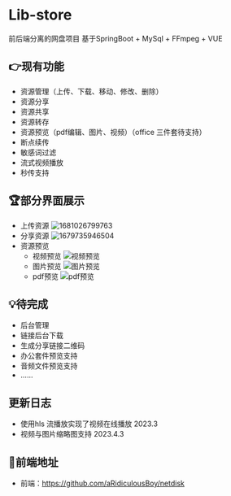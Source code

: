 # Lib-store
前后端分离的网盘项目  基于SpringBoot + MySql + FFmpeg + VUE 

## &#x1F449;现有功能 
  + 资源管理（上传、下载、移动、修改、删除）
  + 资源分享
  + 资源共享
  + 资源转存
  + 资源预览（pdf编辑、图片、视频）（office 三件套待支持）
  + 断点续传
  + 敏感词过滤
  + 流式视频播放
  + 秒传支持
  
## &#x1F3C6;部分界面展示
  + 上传资源
![1681026799763](https://user-images.githubusercontent.com/50403161/230761214-a032ac84-5a89-4b82-a958-2639dd365dae.jpg)
  + 分享资源
![1679735946504](https://user-images.githubusercontent.com/50403161/227708656-6a4d8142-f6fc-40b0-884f-f9e36c0a6f6b.jpg)
  + 资源预览
    - 视频预览 ![视频预览](https://user-images.githubusercontent.com/50403161/233643649-abdaa4e1-f0a2-4219-8b4c-eab403c2885a.png)
    - 图片预览 ![图片预览](https://user-images.githubusercontent.com/50403161/233643039-d2612446-3b3e-4792-aa36-63a60e00e3b5.png)
    - pdf预览 ![pdf预览](https://user-images.githubusercontent.com/50403161/233643073-ef11c03e-5dba-42ce-927f-032af0277ef0.png)

    
## &#x1F4A1;待完成
  - 后台管理
  - 链接后台下载
  - 生成分享链接二维码
  - 办公套件预览支持
  - 音频文件预览支持
  - ......

## 更新日志
  + 使用hls 流播放实现了视频在线播放 2023.3
  + 视频与图片缩略图支持 2023.4.3
  
## &#x1F680;前端地址
  + 前端：https://github.com/aRidiculousBoy/netdisk
